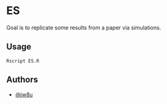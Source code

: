 # ES

Goal is to replicate some results from a paper via simulations.

## Usage
```
Rscript ES.R
```

## Authors

- [@jw8u](https://www.github.com/jw8u)
